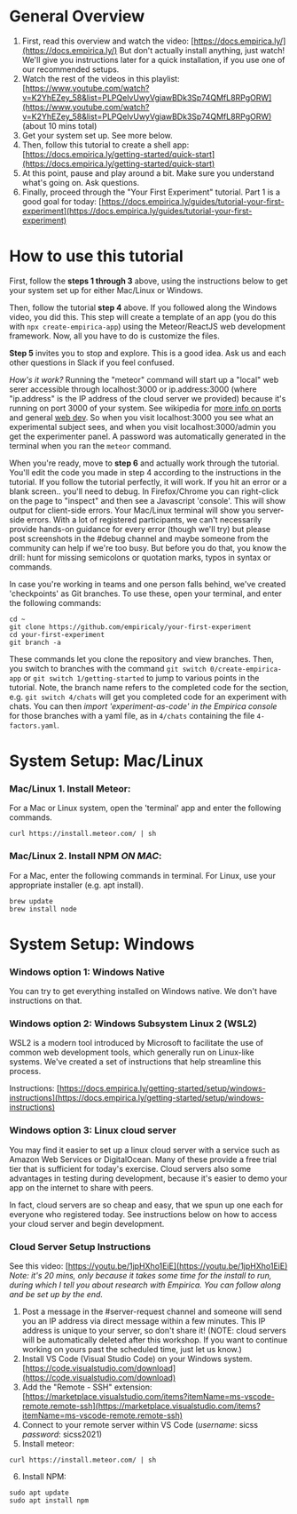# General Overview

1. First, read this overview and watch the video: [https://docs.empirica.ly/](https://docs.empirica.ly/) But don't actually install anything, just watch!  We'll give you instructions later for a quick installation, if you use one of our recommended setups.
2. Watch the rest of the videos in this playlist: [https://www.youtube.com/watch?v=K2YhEZey_58&list=PLPQelvUwyVgiawBDk3Sp74QMfL8RPgORW](https://www.youtube.com/watch?v=K2YhEZey_58&list=PLPQelvUwyVgiawBDk3Sp74QMfL8RPgORW) (about 10 mins total)
3. Get your system set up.  See more below.
4. Then, follow this tutorial to create a shell app: [https://docs.empirica.ly/getting-started/quick-start](https://docs.empirica.ly/getting-started/quick-start)
5. At this point, pause and play around a bit.  Make sure you understand what's going on.  Ask questions.
6. Finally, proceed through the "Your First Experiment" tutorial.  Part 1 is a good goal for today: [https://docs.empirica.ly/guides/tutorial-your-first-experiment](https://docs.empirica.ly/guides/tutorial-your-first-experiment)

# How to use this tutorial

First, follow the **steps 1 through 3** above, using the instructions below to get your system set up for either Mac/Linux or Windows.

Then, follow the tutorial **step 4** above.  If you followed along the Windows video, you did this.  This step will create a template of an app (you do this with `npx create-empirica-app`) using the Meteor/ReactJS web development framework.  Now, all you have to do is customize the files.

**Step 5** invites you to stop and explore.  This is a good idea.  Ask us and each other questions in Slack if you feel confused.  

*How's it work?*  Running the "meteor" command will start up a "local" web serer accessible through localhost:3000 or ip.address:3000 (where "ip.address" is the IP address of the cloud server we provided) because it's running on port 3000 of your system.  See wikipedia for [more info on ports](https://en.wikipedia.org/wiki/Port_(computer_networking)) and general [web dev](https://en.wikipedia.org/wiki/Meteor_(web_framework)).  So when you visit localhost:3000 you see what an experimental subject sees, and when you visit localhost:3000/admin you get the experimenter panel.  A password was automatically generated in the terminal when you ran the `meteor` command.

When you're ready, move to **step 6** and actually work through the tutorial.  You'll edit the code you made in step 4 according to the instructions in the tutorial.  If you follow the tutorial perfectly, it will work.  If you hit an error or a blank screen.. you'll need to debug.  In Firefox/Chrome you can right-click on the page to "inspect" and then see a Javascript 'console'.  This will show output for client-side errors.  Your Mac/Linux terminal will show you server-side errors.  With a lot of registered participants, we can't necessarily provide hands-on guidance for every error (though we'll try) but please post screenshots in the #debug channel and maybe someone from the community can help if we're too busy.  But before you do that, you know the drill: hunt for missing semicolons or quotation marks, typos in syntax or commands.  

In case you're working in teams and one person falls behind, we've created 'checkpoints' as Git branches.  To use these, open your terminal, and enter the following commands: 
```
cd ~ 
git clone https://github.com/empiricaly/your-first-experiment
cd your-first-experiment
git branch -a
```

These commands let you clone the repository and view branches.  Then, you switch to branches with the command `git switch 0/create-empirica-app` or `git switch 1/getting-started` to jump to various points in the tutorial.  Note, the branch name refers to the completed code for the section, e.g. `git switch 4/chats` will get you completed code for an experiment with chats. You can then *import 'experiment-as-code' in the Empirica console* for those branches with a yaml file, as in `4/chats` containing the file `4-factors.yaml`.

# System Setup: Mac/Linux

### Mac/Linux 1. Install Meteor:
For a Mac or Linux system, open the 'terminal' app and enter the following commands.
```
curl https://install.meteor.com/ | sh
```

### Mac/Linux 2. Install NPM *ON MAC*:
For a Mac, enter the following commands in terminal.  For Linux, use your appropriate installer (e.g. apt install).
```
brew update
brew install node
```

# System Setup: Windows

### Windows option 1: Windows Native
You can try to get everything installed on Windows native.  We don't have instructions on that.

### Windows option 2: Windows Subsystem Linux 2 (WSL2)
WSL2 is a modern tool introduced by Microsoft to facilitate the use of common web development tools, which generally run on Linux-like systems. We've created a set of instructions that help streamline this process.

Instructions: [https://docs.empirica.ly/getting-started/setup/windows-instructions](https://docs.empirica.ly/getting-started/setup/windows-instructions)

### Windows option 3:  **Linux cloud server**
You may find it easier to set up a linux cloud server with a service such as Amazon Web Services or DigitalOcean.  Many of these provide a free trial tier that is sufficient for today's exercise.  Cloud servers also some advantages in testing during development, because it's easier to demo your app on the internet to share with peers.

In fact, cloud servers are so cheap and easy, that we spun up one each for everyone who registered today.  See instructions below on how to access your cloud server and begin development.

### Cloud Server Setup Instructions
See this video:  [https://youtu.be/1jpHXho1EiE](https://youtu.be/1jpHXho1EiE) *Note: it's 20 mins, only because it takes some time for the install to run, during which I tell you about research with Empirica.  You can follow along and be set up by the end.*
1. Post a message in the &#35;server-request channel and someone will send you an IP address via direct message within a few minutes.  This IP address is unique to your server, so don't share it!  (NOTE: cloud servers will be automatically deleted after this workshop.  If you want to continue working on yours past the scheduled time, just let us know.)
2.  Install VS Code (Visual Studio Code) on your Windows system. [https://code.visualstudio.com/download](https://code.visualstudio.com/download)
3.  Add the "Remote - SSH" extension: [https://marketplace.visualstudio.com/items?itemName=ms-vscode-remote.remote-ssh](https://marketplace.visualstudio.com/items?itemName=ms-vscode-remote.remote-ssh)
4.  Connect to your remote server within VS Code (*username*: sicss *password*: sicss2021)
5.  Install meteor: 
```
curl https://install.meteor.com/ | sh
```
6. Install NPM:
```
sudo apt update
sudo apt install npm
```


